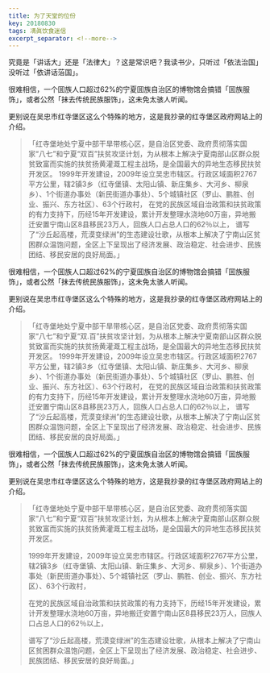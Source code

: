 ```yaml
---
title: 为了天堂的位份
key: 20180830
tags: 凊眞饮食迷信
excerpt_separator: <!--more-->
---
```

究竟是「讲话大」还是「法律大」？这是常识吧？我读书少，只听过「依法治国」没听过「依讲话菭国」。

很难相信，一个囬族人口超过62%的宁夏囬族自治区的博物馆会搞错「囬族服饰」，或者公然「抹去传统民族服饰」，这未免太骇人听闻。

更别说在吴忠市红寺堡区这么个特殊的地方，这是我抄录的红寺堡区政府网站上的介绍。

>「红寺堡地处宁夏中部干旱带核心区，是自治区党委、政府贯彻落实国家“八七”和宁夏“双百”扶贫攻坚计划，为从根本上解决宁夏南部山区群众脱贫致富而实施的扶贫扬黄灌溉工程主战场，是全国最大的异地生态移民扶贫开发区。
> 1999年开发建设，2009年设立吴忠市辖区。行政区域面积2767平方公里，辖2镇3乡（红寺堡镇、太阳山镇、新庄集乡、大河乡、柳泉乡）、1个街道办事处（新民街道办事处）、5个城镇社区（罗山、鹏胜、创业、振兴、东方社区）、63个行政村，
> 在党的民族区域自治政策和扶贫政策的有力支持下，历经15年开发建设，累计开发整理水浇地60万亩，异地搬迁安置宁南山区8县移民23万人，回族人口占总人口的62％以上，
> 谱写了“沙丘起高楼，荒漠变绿洲”的生态建设壮歌，从根本上解决了宁南山区贫困群众温饱问题，全区上下呈现出了经济发展、政治稳定、社会进步、民族团结、移民安居的良好局面。」




很难相信，一个囬族人口超过62%的宁夏囬族自治区的博物馆会搞错「囬族服饰」，或者公然「抹去传统民族服饰」，这未免太骇人听闻。

更别说在吴忠市红寺堡区这么个特殊的地方，这是我抄录的红寺堡区政府网站上的介绍。

>「红寺堡地处宁夏中部干旱带核心区，是自治区党委、政府贯彻落实国家“八七”和宁夏“双.百”扶贫攻坚计划，为从根本上解决宁夏南部山区群众脱贫致富而实施的扶贫扬黄灌溉工程主战场，是全国最大的异地生态移民扶贫开发区。
>1999年开发建设，2009年设立吴忠市辖区。行政区域面积2767平方公里，辖2镇3乡（红寺堡镇、太阳山镇、新庄集乡、大河乡、柳泉乡）、1个街道办事处（新民街道办事处）、5个城镇社区（罗山、鹏胜、创业、振兴、东方社区）、63个行政村，
>在党的民族区域自治政策和扶贫政策的有力支持下，历经15年开发建设，累计开发整理水浇地60万亩，异地搬迁安置宁南山区8县移民23万人，回族人口占总人口的62％以上，
>谱写了“沙丘起高楼，荒漠变绿洲”的生态建设壮歌，从根本上解决了宁南山区贫困群众温饱问题，全区上下呈现出了经济发展、政治稳定、社会进步、民族团结、移民安居的良好局面。」



很难相信，一个囬族人口超过62%的宁夏囬族自治区的博物馆会搞错「囬族服饰」，或者公然「抹去传统民族服饰」，这未免太骇人听闻。

更别说在吴忠市红寺堡区这么个特殊的地方，这是我抄录的红寺堡区政府网站上的介绍。

>「红寺堡地处宁夏中部干旱带核心区，是自治区党委、政府贯彻落实国家“八七”和宁夏“双百”扶贫攻坚计划，为从根本上解决宁夏南部山区群众脱贫致富而实施的扶贫扬黄灌溉工程主战场，是全国最大的异地生态移民扶贫开发区。
>
>1999年开发建设，2009年设立吴忠市辖区。行政区域面积2767平方公里，辖2镇3乡（红寺堡镇、太阳山镇、新庄集乡、大河乡、柳泉乡）、1个街道办事处（新民街道办事处）、5个城镇社区（罗山、鹏胜、创业、振兴、东方社区）、63个行政村，
>
>在党的民族区域自治政策和扶贫政策的有力支持下，历经15年开发建设，累计开发整理水浇地60万亩，异地搬迁安置宁南山区8县移民23万人，回族人口占总人口的62％以上，
>
>谱写了“沙丘起高楼，荒漠变绿洲”的生态建设壮歌，从根本上解决了宁南山区贫困群众温饱问题，全区上下呈现出了经济发展、政治稳定、社会进步、民族团结、移民安居的良好局面。」
